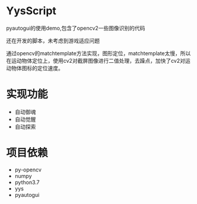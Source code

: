# YysScript
pyautogui的使用demo,包含了opencv2一些图像识别的代码

还在开发的脚本，未考虑到游戏适应问题

通过opencv的matchtemplate方法实现，图形定位，matchtemplate太慢，所以在运动物体定位上，使用cv2对截屏图像进行二值处理，去躁点，加快了cv2对运动物体图标的定位速度。

# 实现功能
- 自动御魂
- 自动觉醒
- 自动探索

# 项目依赖
- py-opencv
- numpy
- python3.7
- yys
- pyautogui
